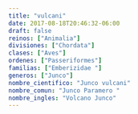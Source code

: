 ```yaml
---
title: "vulcani"
date: 2017-08-18T20:46:32-06:00
draft: false
reinos: ["Animalia"]
divisiones: ["Chordata"]
clases: ["Aves"]
ordenes: ["Passeriformes"]
familias: ["Emberizidae "]
generos: ["Junco"]
nombre_cientifico: "Junco vulcani"
nombre_comun: "Junco Paramero "
nombre_ingles: "Volcano Junco"
---
```


